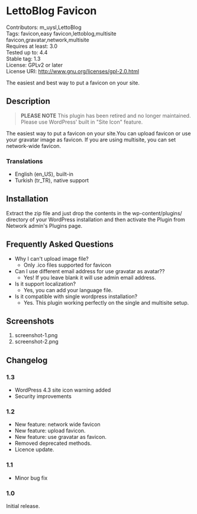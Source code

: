 # LettoBlog Favicon #

Contributors:  m_uysl,LettoBlog     
Tags:  favicon,easy favicon,lettoblog,multisite favicon,gravatar,network,multisite    
Requires at least: 3.0  
Tested up to: 4.4  
Stable tag: 1.3  
License: GPLv2 or later  
License URI: http://www.gnu.org/licenses/gpl-2.0.html  

The easiest and best way to put a favicon on your site.
## Description ##

> <strong>PLEASE NOTE</strong>
> This plugin has been retired and no longer maintained. Please use WordPress' built in "Site Icon" feature.
	
The easiest way to put a favicon on your site.You can upload favicon or use your gravatar image as favicon. If you are using multisite, you can set network-wide favicon.

### Translations ###

* English (en\_US), built-in
* Turkish (tr\_TR), native support

## Installation ##

Extract the zip file and just drop the contents in the wp-content/plugins/ directory of your WordPress installation and then activate the Plugin from Network admin's Plugins page.
## Frequently Asked Questions ##

*   Why I can't upload image file?  
    - Only .ico files supported for favicon
*   Can I use different email address for use gravatar as avatar??  
    - Yes! If you leave blank it will use admin email address.
*   Is it support localization?  
    - Yes, you can add your language file.
*   Is it compatible with single wordpress installation?
	- Yes. This plugin working perfectly on the single and multisite setup.

## Screenshots

1. screenshot-1.png
2. screenshot-2.png


## Changelog ##

### 1.3 ###
* WordPress 4.3 site icon warning added
* Security improvements


### 1.2 ###
* New feature: network wide favicon
* New feature: upload favicon.
* New feature: use gravatar as favicon.
* Removed deprecated methods.
* Licence update.

### 1.1 ###
* Minor bug fix

### 1.0 ###

Initial release.

